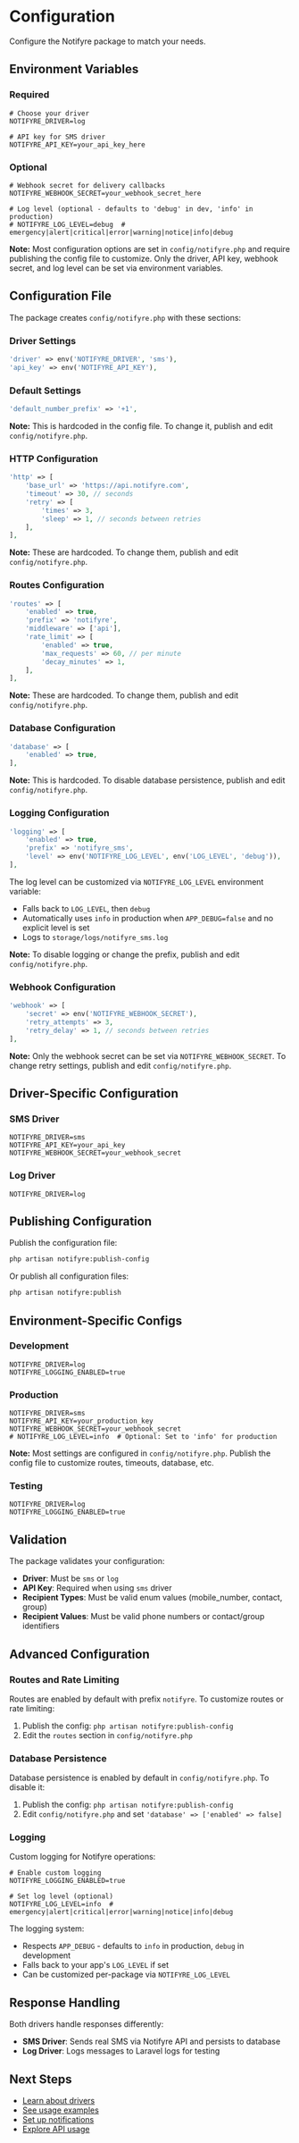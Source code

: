 # Configuration

Configure the Notifyre package to match your needs.

## Environment Variables

### Required

```env
# Choose your driver
NOTIFYRE_DRIVER=log

# API key for SMS driver
NOTIFYRE_API_KEY=your_api_key_here
```

### Optional

```env
# Webhook secret for delivery callbacks
NOTIFYRE_WEBHOOK_SECRET=your_webhook_secret_here

# Log level (optional - defaults to 'debug' in dev, 'info' in production)
# NOTIFYRE_LOG_LEVEL=debug  # emergency|alert|critical|error|warning|notice|info|debug
```

**Note:** Most configuration options are set in `config/notifyre.php` and require publishing the config file to customize. Only the driver, API key, webhook secret, and log level can be set via environment variables.

## Configuration File

The package creates `config/notifyre.php` with these sections:

### Driver Settings

```php
'driver' => env('NOTIFYRE_DRIVER', 'sms'),
'api_key' => env('NOTIFYRE_API_KEY'),
```

### Default Settings

```php
'default_number_prefix' => '+1',
```

**Note:** This is hardcoded in the config file. To change it, publish and edit `config/notifyre.php`.

### HTTP Configuration

```php
'http' => [
    'base_url' => 'https://api.notifyre.com',
    'timeout' => 30, // seconds
    'retry' => [
        'times' => 3,
        'sleep' => 1, // seconds between retries
    ],
],
```

**Note:** These are hardcoded. To change them, publish and edit `config/notifyre.php`.

### Routes Configuration

```php
'routes' => [
    'enabled' => true,
    'prefix' => 'notifyre',
    'middleware' => ['api'],
    'rate_limit' => [
        'enabled' => true,
        'max_requests' => 60, // per minute
        'decay_minutes' => 1,
    ],
],
```

**Note:** These are hardcoded. To change them, publish and edit `config/notifyre.php`.

### Database Configuration

```php
'database' => [
    'enabled' => true,
],
```

**Note:** This is hardcoded. To disable database persistence, publish and edit `config/notifyre.php`.

### Logging Configuration

```php
'logging' => [
    'enabled' => true,
    'prefix' => 'notifyre_sms',
    'level' => env('NOTIFYRE_LOG_LEVEL', env('LOG_LEVEL', 'debug')),
],
```

The log level can be customized via `NOTIFYRE_LOG_LEVEL` environment variable:
- Falls back to `LOG_LEVEL`, then `debug`
- Automatically uses `info` in production when `APP_DEBUG=false` and no explicit level is set
- Logs to `storage/logs/notifyre_sms.log`

**Note:** To disable logging or change the prefix, publish and edit `config/notifyre.php`.

### Webhook Configuration

```php
'webhook' => [
    'secret' => env('NOTIFYRE_WEBHOOK_SECRET'),
    'retry_attempts' => 3,
    'retry_delay' => 1, // seconds between retries
],
```

**Note:** Only the webhook secret can be set via `NOTIFYRE_WEBHOOK_SECRET`. To change retry settings, publish and edit `config/notifyre.php`.

## Driver-Specific Configuration

### SMS Driver

```env
NOTIFYRE_DRIVER=sms
NOTIFYRE_API_KEY=your_api_key
NOTIFYRE_WEBHOOK_SECRET=your_webhook_secret
```

### Log Driver

```env
NOTIFYRE_DRIVER=log
```

## Publishing Configuration

Publish the configuration file:

```bash
php artisan notifyre:publish-config
```

Or publish all configuration files:

```bash
php artisan notifyre:publish
```

## Environment-Specific Configs

### Development

```env
NOTIFYRE_DRIVER=log
NOTIFYRE_LOGGING_ENABLED=true
```

### Production

```env
NOTIFYRE_DRIVER=sms
NOTIFYRE_API_KEY=your_production_key
NOTIFYRE_WEBHOOK_SECRET=your_webhook_secret
# NOTIFYRE_LOG_LEVEL=info  # Optional: Set to 'info' for production
```

**Note:** Most settings are configured in `config/notifyre.php`. Publish the config file to customize routes, timeouts, database, etc.

### Testing

```env
NOTIFYRE_DRIVER=log
NOTIFYRE_LOGGING_ENABLED=true
```

## Validation

The package validates your configuration:

- **Driver**: Must be `sms` or `log`
- **API Key**: Required when using `sms` driver
- **Recipient Types**: Must be valid enum values (mobile_number, contact, group)
- **Recipient Values**: Must be valid phone numbers or contact/group identifiers

## Advanced Configuration

### Routes and Rate Limiting

Routes are enabled by default with prefix `notifyre`. To customize routes or rate limiting:

1. Publish the config: `php artisan notifyre:publish-config`
2. Edit the `routes` section in `config/notifyre.php`

### Database Persistence

Database persistence is enabled by default in `config/notifyre.php`. To disable it:

1. Publish the config: `php artisan notifyre:publish-config`
2. Edit `config/notifyre.php` and set `'database' => ['enabled' => false]`

### Logging

Custom logging for Notifyre operations:

```env
# Enable custom logging
NOTIFYRE_LOGGING_ENABLED=true

# Set log level (optional)
NOTIFYRE_LOG_LEVEL=info  # emergency|alert|critical|error|warning|notice|info|debug
```

The logging system:
- Respects `APP_DEBUG` - defaults to `info` in production, `debug` in development
- Falls back to your app's `LOG_LEVEL` if set
- Can be customized per-package via `NOTIFYRE_LOG_LEVEL`

## Response Handling

Both drivers handle responses differently:

- **SMS Driver**: Sends real SMS via Notifyre API and persists to database
- **Log Driver**: Logs messages to Laravel logs for testing

## Next Steps

- [Learn about drivers](./../technical/DRIVERS.md)
- [See usage examples](./../usage/DIRECT_SMS.md)
- [Set up notifications](./../usage/NOTIFICATIONS.md)
- [Explore API usage](./../usage/API.md)
